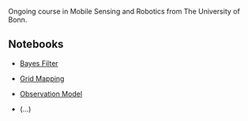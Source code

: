 Ongoing course in Mobile Sensing and Robotics from The University of Bonn.

## Notebooks 
* [Bayes Filter](https://github.com/lundstrom14/mobile_sensing_robotics/blob/main/Bayes_Filter.ipynb)
* [Grid Mapping](https://github.com/lundstrom14/mobile_sensing_robotics/blob/main/Grid_Mapping.ipynb)
* [Observation Model](https://github.com/lundstrom14/mobile_sensing_robotics/blob/main/Obeservation_Model.ipynb)

* (...)
